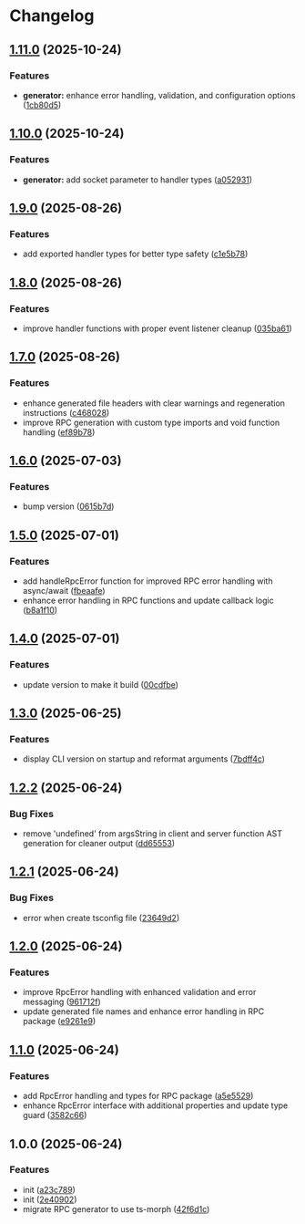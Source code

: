 # Changelog

## [1.11.0](https://github.com/nguyenvanduocit/socketrpc-gen/compare/v1.10.0...v1.11.0) (2025-10-24)


### Features

* **generator:** enhance error handling, validation, and configuration options ([1cb80d5](https://github.com/nguyenvanduocit/socketrpc-gen/commit/1cb80d5733d706cf6cfa7a3818b22566e75d4a5a))

## [1.10.0](https://github.com/nguyenvanduocit/socketrpc-gen/compare/v1.9.0...v1.10.0) (2025-10-24)


### Features

* **generator:** add socket parameter to handler types ([a052931](https://github.com/nguyenvanduocit/socketrpc-gen/commit/a052931375f7e347975967b8b0f3ae31443138ae))

## [1.9.0](https://github.com/nguyenvanduocit/socketrpc-gen/compare/v1.8.0...v1.9.0) (2025-08-26)


### Features

* add exported handler types for better type safety ([c1e5b78](https://github.com/nguyenvanduocit/socketrpc-gen/commit/c1e5b7866adad1a0796abe2460e0a5f3227c7e17))

## [1.8.0](https://github.com/nguyenvanduocit/socketrpc-gen/compare/v1.7.0...v1.8.0) (2025-08-26)


### Features

* improve handler functions with proper event listener cleanup ([035ba61](https://github.com/nguyenvanduocit/socketrpc-gen/commit/035ba614cbbf6cf8ace7c5e509ee4f0cce1c62a3))

## [1.7.0](https://github.com/nguyenvanduocit/socketrpc-gen/compare/v1.6.0...v1.7.0) (2025-08-26)


### Features

* enhance generated file headers with clear warnings and regeneration instructions ([c468028](https://github.com/nguyenvanduocit/socketrpc-gen/commit/c4680286ca937a9004d55d7267800dcf0675a38e))
* improve RPC generation with custom type imports and void function handling ([ef89b78](https://github.com/nguyenvanduocit/socketrpc-gen/commit/ef89b78f4819d68fdc4299249fc205992ed9a5fa))

## [1.6.0](https://github.com/nguyenvanduocit/socketrpc-gen/compare/v1.5.0...v1.6.0) (2025-07-03)


### Features

* bump version ([0615b7d](https://github.com/nguyenvanduocit/socketrpc-gen/commit/0615b7d35469a5c532460f0f5a17b64ea33c91c9))

## [1.5.0](https://github.com/nguyenvanduocit/socketrpc-gen/compare/v1.4.0...v1.5.0) (2025-07-01)


### Features

* add handleRpcError function for improved RPC error handling with async/await ([fbeaafe](https://github.com/nguyenvanduocit/socketrpc-gen/commit/fbeaafe945763aa4434d4ac3e6012e818cd26c43))
* enhance error handling in RPC functions and update callback logic ([b8a1f10](https://github.com/nguyenvanduocit/socketrpc-gen/commit/b8a1f10b3f19e368f3ddaa6edd9f8c61ff4e8638))

## [1.4.0](https://github.com/nguyenvanduocit/socketrpc-gen/compare/v1.3.0...v1.4.0) (2025-07-01)


### Features

* update version to make it build ([00cdfbe](https://github.com/nguyenvanduocit/socketrpc-gen/commit/00cdfbe1820843d4d5ba5145af20e2da0d6dade0))

## [1.3.0](https://github.com/nguyenvanduocit/socketrpc-gen/compare/v1.2.2...v1.3.0) (2025-06-25)


### Features

* display CLI version on startup and reformat arguments ([7bdff4c](https://github.com/nguyenvanduocit/socketrpc-gen/commit/7bdff4c656c329e86a262abc9651b67fe3693b63))

## [1.2.2](https://github.com/nguyenvanduocit/socketrpc-gen/compare/v1.2.1...v1.2.2) (2025-06-24)


### Bug Fixes

* remove 'undefined' from argsString in client and server function AST generation for cleaner output ([dd65553](https://github.com/nguyenvanduocit/socketrpc-gen/commit/dd65553fe1e65b2e549f2227c31a34208f3c465c))

## [1.2.1](https://github.com/nguyenvanduocit/socketrpc-gen/compare/v1.2.0...v1.2.1) (2025-06-24)


### Bug Fixes

* error when create tsconfig file ([23649d2](https://github.com/nguyenvanduocit/socketrpc-gen/commit/23649d2460bd825cd5065bd82e15d93b24f14211))

## [1.2.0](https://github.com/nguyenvanduocit/socket-rpc-template/compare/v1.1.0...v1.2.0) (2025-06-24)


### Features

* improve RpcError handling with enhanced validation and error messaging ([961712f](https://github.com/nguyenvanduocit/socket-rpc-template/commit/961712f21bffa8097ed1f67576b07e402a03a00c))
* update generated file names and enhance error handling in RPC package ([e9261e9](https://github.com/nguyenvanduocit/socket-rpc-template/commit/e9261e938d443aee4d49944670c82af9f2adddd6))

## [1.1.0](https://github.com/nguyenvanduocit/socket-rpc-template/compare/v1.0.0...v1.1.0) (2025-06-24)


### Features

* add RpcError handling and types for RPC package ([a5e5529](https://github.com/nguyenvanduocit/socket-rpc-template/commit/a5e5529fc11a1574f7d9558c6d92dd94da3b5cb1))
* enhance RpcError interface with additional properties and update type guard ([3582c66](https://github.com/nguyenvanduocit/socket-rpc-template/commit/3582c66749ba223686ec5dbecd5c12113641cc6e))

## 1.0.0 (2025-06-24)


### Features

* init ([a23c789](https://github.com/nguyenvanduocit/socket-rpc-template/commit/a23c789ea016fa9294b92a3fe5a68d3723dd8abb))
* init ([2e40902](https://github.com/nguyenvanduocit/socket-rpc-template/commit/2e40902a044f807545aea69c55c0535eba695f9a))
* migrate RPC generator to use ts-morph ([42f6d1c](https://github.com/nguyenvanduocit/socket-rpc-template/commit/42f6d1ca187bf6809924e0f393385eec3185931e))
